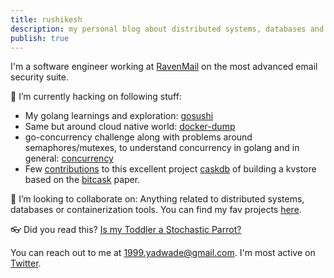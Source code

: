 ```yaml
---
title: rushikesh
description: my personal blog about distributed systems, databases and random ramblings.
publish: true
---
```


I'm a software engineer working at [RavenMail](https://ravenmail.io/) on the most advanced email security suite.

🔭 I’m currently hacking on following stuff: 
  * My golang learnings and exploration: [gosushi](https://github.com/PaulisMatrix/gosushi)
  * Same but around cloud native world: [docker-dump](https://github.com/PaulisMatrix/docker-dump)
  * go-concurrency challenge along with problems around semaphores/mutexes, to understand concurrency in golang and in general: [concurrency](https://github.com/PaulisMatrix/go-concurrency-exercises)
  * Few [contributions](https://github.com/PaulisMatrix/go-caskdb/tree/final) to this excellent project [caskdb](https://github.com/avinassh/py-caskdb/commits/master/) of building a kvstore based on the [bitcask](https://riak.com/assets/bitcask-intro.pdf) paper.

👯 I’m looking to collaborate on: Anything related to distributed systems, databases or containerization tools. You can find my fav projects [here](https://github.com/PaulisMatrix?tab=stars).

👓 Did you read this? [Is my Toddler a Stochastic Parrot?](https://archive.is/hzBe3)


You can reach out to me at 1999.yadwade@gmail.com.
I'm most active on [Twitter](https://x.com/1999Yadwade).